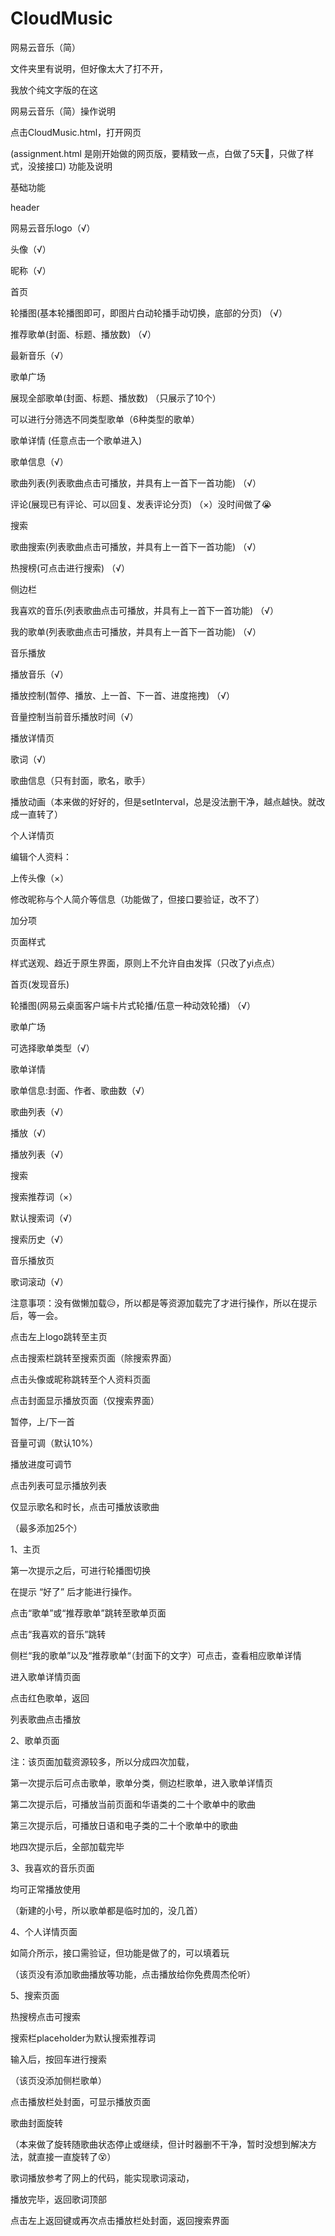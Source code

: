 # CloudMusic
网易云音乐（简）

文件夹里有说明，但好像太大了打不开，

我放个纯文字版的在这

网易云音乐（简）操作说明

 
点击CloudMusic.html，打开网页

(assignment.html 是刚开始做的网页版，要精致一点，白做了5天🤡，只做了样式，没接接口)
功能及说明

基础功能

header

网易云音乐logo（√）

头像（√）

昵称（√）

首页

轮播图(基本轮播图即可，即图片白动轮播手动切换，底部的分页) （√）

推荐歌单(封面、标题、播放数) （√）

最新音乐（√）

歌单广场

展现全部歌单(封面、标题、播放数) （只展示了10个）

可以进行分筛选不同类型歌单（6种类型的歌单）

歌单详情 (任意点击一个歌单进入)

歌单信息（√）

歌曲列表(列表歌曲点击可播放，并具有上一首下一首功能) （√）

评论(展现已有评论、可以回复、发表评论分页) （×）没时间做了😭

搜索

歌曲搜索(列表歌曲点击可播放，并具有上一首下一首功能) （√）

热搜榜(可点击进行搜索) （√）

侧边栏

我喜欢的音乐(列表歌曲点击可播放，并具有上一首下一首功能) （√）

我的歌单(列表歌曲点击可播放，并具有上一首下一首功能) （√）

音乐播放

播放音乐（√）

播放控制(暂停、播放、上一首、下一首、进度拖拽) （√）

音量控制当前音乐播放时间（√）

播放详情页

歌词（√）

歌曲信息（只有封面，歌名，歌手）

播放动画（本来做的好好的，但是setInterval，总是没法删干净，越点越快。就改成一直转了）

个人详情页

编辑个人资料：

上传头像（×）

修改昵称与个人简介等信息（功能做了，但接口要验证，改不了）

加分项

页面样式

样式送观、趋近于原生界面，原则上不允许自由发挥（只改了yi点点）

首页(发现音乐)

轮播图(网易云桌面客户端卡片式轮播/伍意一种动效轮播) （√）

歌单广场

可选择歌单类型（√）

歌单详情

歌单信息:封面、作者、歌曲数（√）

歌曲列表（√）

播放（√）

播放列表（√）

搜索

搜索推荐词（×）

默认搜索词（√）

搜索历史（√）

音乐播放页

歌词滚动（√）

注意事项：没有做懒加载😥，所以都是等资源加载完了才进行操作，所以在提示后，等一会。

点击左上logo跳转至主页

点击搜索栏跳转至搜索页面（除搜索界面）

点击头像或昵称跳转至个人资料页面

点击封面显示播放页面（仅搜索界面）

暂停，上/下一首

音量可调（默认10%）

播放进度可调节

点击列表可显示播放列表

仅显示歌名和时长，点击可播放该歌曲

（最多添加25个）

1、主页

第一次提示之后，可进行轮播图切换

在提示 “好了” 后才能进行操作。

点击“歌单”或“推荐歌单”跳转至歌单页面

点击“我喜欢的音乐”跳转

侧栏“我的歌单”以及“推荐歌单“（封面下的文字）可点击，查看相应歌单详情

进入歌单详情页面

点击红色歌单，返回

列表歌曲点击播放

2、歌单页面

注：该页面加载资源较多，所以分成四次加载，

第一次提示后可点击歌单，歌单分类，侧边栏歌单，进入歌单详情页

第二次提示后，可播放当前页面和华语类的二十个歌单中的歌曲

第三次提示后，可播放日语和电子类的二十个歌单中的歌曲

地四次提示后，全部加载完毕

3、我喜欢的音乐页面

均可正常播放使用

（新建的小号，所以歌单都是临时加的，没几首）

4、个人详情页面

如简介所示，接口需验证，但功能是做了的，可以填着玩

（该页没有添加歌曲播放等功能，点击播放给你免费周杰伦听）
 
5、搜索页面

热搜榜点击可搜索

搜索栏placeholder为默认搜索推荐词

输入后，按回车进行搜索

（该页没添加侧栏歌单）

点击播放栏处封面，可显示播放页面

歌曲封面旋转

（本来做了旋转随歌曲状态停止或继续，但计时器删不干净，暂时没想到解决方法，就直接一直旋转了😵）

歌词播放参考了网上的代码，能实现歌词滚动，

播放完毕，返回歌词顶部

点击左上返回键或再次点击播放栏处封面，返回搜索界面

 

